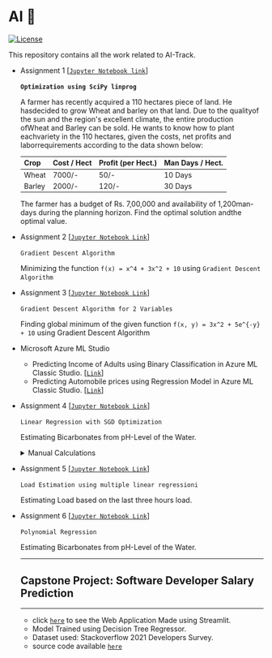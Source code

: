 # AI 🤖
[![License](https://img.shields.io/apm/l/vim-mode?style=flat&logo=appveyor)](https://github.com/PrabhuKiran8790/AI/blob/main/LICENSE)

This repository contains all the work related to AI-Track.

- Assignment 1 [[`Jupyter Notebook link`](https://github.com/PrabhuKiran8790/AI/blob/main/Assignment_1.ipynb)]
    
    **`Optimization using SciPy linprog`**
    
    A farmer has recently acquired a 110 hectares piece of land. He hasdecided to grow Wheat and barley on that land. Due to the qualityof the sun and the region's excellent climate, the entire production ofWheat and Barley can be sold. He wants to know how to plant eachvariety in the 110 hectares, given the costs, net profits and laborrequirements according to the data shown below:

    <table class="tg">
    <thead>
    <tr>
        <th class="tg-0pky">Crop</th>
        <th class="tg-0pky">Cost / Hect</th>
        <th class="tg-0pky">Profit (per Hect.)</th>
        <th class="tg-0pky">Man Days / Hect.</th>
    </tr>
    </thead>
    <tbody>
    <tr>
        <td class="tg-0pky">Wheat</td>
        <td class="tg-0pky">7000/-</td>
        <td class="tg-0pky">50/-</td>
        <td class="tg-0pky">10 Days</td>
    </tr>
    <tr>
        <td class="tg-0pky">Barley</td>
        <td class="tg-0pky">2000/-</td>
        <td class="tg-0pky">120/-</td>
        <td class="tg-0pky">30 Days</td>
    </tr>
    </tbody>
    </table>

    The farmer has a budget of Rs. 7,00,000 and availability of 1,200man-days during the planning horizon. Find the optimal solution andthe optimal value.
    
- Assignment 2 [[`Jupyter Notebook Link`](https://github.com/PrabhuKiran8790/AI/blob/main/Assignment_2.ipynb)]
    
    `Gradient Descent Algorithm`
    
    Minimizing the function `f(x) = x^4 + 3x^2 + 10`  using `Gradient Descent Algorithm`
    
- Assignment 3 [[`Jupyter Notebook Link`](https://github.com/PrabhuKiran8790/AI/blob/main/Assignment_3.ipynb)]
    
    `Gradient Descent Algorithm for 2 Variables`
    
    Finding global minimum of the given function  `f(x, y) = 3x^2 + 5e^{-y} + 10` using Gradient Descent Algorithm

- Microsoft Azure ML Studio
    - Predicting Income of Adults using Binary Classification in Azure
    ML Classic Studio. [[`Link`](https://github.com/PrabhuKiran8790/AI/blob/main/Azure_ML_Classic_Studio_Binary_Classification.pdf)]
    - Predicting Automobile prices using Regression Model in Azure 
    ML Classic Studio. [[`Link`](https://github.com/PrabhuKiran8790/AI/blob/main/Azure_ML_Studio_Classic%5BAutomobile_price%5D(20K45A0215).pdf)]
    
- Assignment 4 [[`Jupyter Notebook Link`](https://github.com/PrabhuKiran8790/AI/blob/main/Assignment_4/assignment4.ipynb)]

    `Linear Regression with SGD Optimization`
    
    Estimating Bicarbonates from pH-Level of the Water.
    
    <details>
    <summary>Manual Calculations</summary>
    <p align="center">  <img src="https://raw.githubusercontent.com/PrabhuKiran8790/AI/main/src/images/AI_manual_calculations_4.jpg">  </p>
    </details>

- Assignment 5 [[`Jupyter Notebook Link`](https://github.com/PrabhuKiran8790/AI/blob/main/Assignment_5/PredictingLoad(MLR).ipynb)]

    `Load Estimation using multiple linear regressioni`
    
    Estimating Load based on the last three hours load.
    
- Assignment 6 [[`Jupyter Notebook Link`](https://github.com/PrabhuKiran8790/AI/blob/main/polynomial_regression.ipynb)]

    `Polynomial Regression`
    
    Estimating Bicarbonates from pH-Level of the Water.
    
   ---
   ## Capstone Project: Software Developer Salary Prediction  
   ---
   - click [`here`](https://share.streamlit.io/prabhukiran8790/ai/capstone-project/app.py) to see the Web Application Made using Streamlit.  
   - Model Trained using Decision Tree Regressor.
   - Dataset used: Stackoverflow 2021 Developers Survey.
   - source code available [`here`](https://github.com/PrabhuKiran8790/AI/tree/capstone-project)

